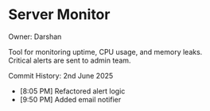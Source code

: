 # Server Monitor  

Owner: Darshan  

Tool for monitoring uptime, CPU usage, and memory leaks.  
Critical alerts are sent to admin team.  

Commit History:
2nd June 2025
- [8:05 PM] Refactored alert logic
- [9:50 PM] Added email notifier
